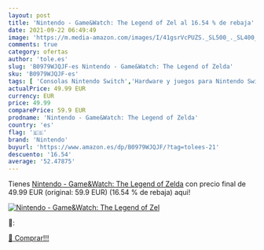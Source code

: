 ```yaml
---
layout: post
title: 'Nintendo - Game&Watch: The Legend of Zel al 16.54 % de rebaja'
date: 2021-09-22 06:49:49
image: 'https://m.media-amazon.com/images/I/41gsrVcPUZS._SL500_._SL400_.jpg'
comments: true
category: ofertas
author: 'tole.es'
slug: 'B0979WJQJF-es Nintendo - Game&Watch: The Legend of Zelda'
sku: 'B0979WJQJF-es'
tags: [ 'Consolas Nintendo Switch','Hardware y juegos para Nintendo Switch','Videojuegos','nintendo', ]
actualPrice: 49.99 EUR
currency: EUR
price: 49.99
comparePrice: 59.9 EUR
prodname: 'Nintendo - Game&Watch: The Legend of Zelda'
country: 'es'
flag: '🇪🇸'
brand: 'Nintendo'
buyurl: 'https://www.amazon.es/dp/B0979WJQJF/?tag=tolees-21'
descuento: '16.54'
average: '52.47875'
---
```


Tienes [Nintendo - Game&Watch: The Legend of Zelda](https://www.amazon.es/dp/B0979WJQJF/?tag=tolees-21) con precio final de  49.99 EUR (original: 59.9 EUR) (16.54 %  de rebaja) aqui!

[![Nintendo - Game&Watch: The Legend of Zel](https://m.media-amazon.com/images/I/41gsrVcPUZS._SL500_._SL400_.jpg)](https://www.amazon.es/dp/B0979WJQJF/?tag=tolees-21)

🔎:


[🛒 Comprar!!!](https://www.amazon.es/dp/B0979WJQJF/?tag=tolees-21)
